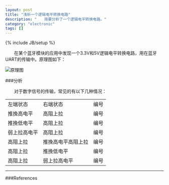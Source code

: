 ```yaml
---
layout: post
title: "浅析一个逻辑电平转换电路"
description: "　　简要分析了一个逻辑电平转换电路。"
category: "electronic"
tags: []
---
```

{% include JB/setup %}

　　在某个蓝牙模块的应用中发现一个3.3V和5V逻辑电平转换电路，用在蓝牙UART的传输中。原理图如下：

![原理图]({{site.img_path}}/voltage_translator_sch.png)

###分析

　　对于数字信号的传输，常见的有以下几种情况：

<table class="table table-bordered table-striped table-condensed">
 <tr>
  <td>左端状态</td><td>右端状态</td><td>编号</td>
 </tr>
 <tr>
  <td>推挽高电平</td><td>高阻上拉</td><td>编号</td>
 </tr>
 <tr>
  <td>推挽低电平</td><td>高阻上拉</td><td>编号</td>
 </tr>
 <tr>
  <td>弱上拉高电平</td><td>高阻上拉</td><td>编号</td>
 </tr>
 <tr>
  <td>高阻上拉</td><td>推挽高电平高阻上拉</td><td>编号</td>
 </tr>
 <tr>
  <td>高阻上拉</td><td>推挽低电平</td><td>编号</td>
 </tr>
 <tr>
  <td>高阻上拉</td><td>弱上拉高电平</td><td>编号</td>
 </tr>
</table>

-------------------------------------------

###References


